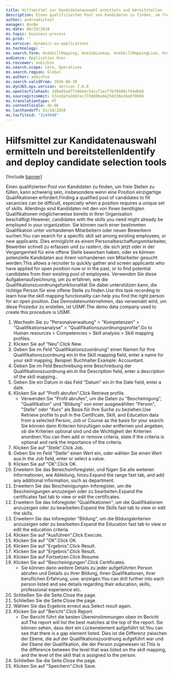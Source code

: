```yaml
---
title: Hilfsmittel zur Kandidatenauswahl ermitteln und bereitstellen
description: Einen qualifizierten Pool von Kandidaten zu finden, um freie Stellen zu füllen, kann schwierig sein, insbesondere wenn eine Position einzigartige Qualifikationen erfordert.
author: andreabichsel
manager: AnnBe
ms.date: 08/29/2018
ms.topic: business-process
ms.prod: ''
ms.service: dynamics-ax-applications
ms.technology: ''
ms.search.form: HcmSkillMapping, HcmJobLookup, HcmSkillMappingLine, HcmPersonCertificate, CCHTMLPrintPreview
audience: Application User
ms.reviewer: anbichse
ms.search.scope: Core, Operations
ms.search.region: Global
ms.author: anbichse
ms.search.validFrom: 2016-06-30
ms.dyn365.ops.version: Version 7.0.0
ms.openlocfilehash: 2d8a05ad7f100e6c54ccf1ecf7b76509cf44dbb8
ms.sourcegitcommit: 57e1dafa186fec77ddd8ba9425d238e36e0f0998
ms.translationtype: HT
ms.contentlocale: de-DE
ms.lasthandoff: 03/18/2020
ms.locfileid: "3143948"
---
```

# <a name="identify-and-deploy-candidate-selection-tools"></a><span data-ttu-id="d44b8-103">Hilfsmittel zur Kandidatenauswahl ermitteln und bereitstellen</span><span class="sxs-lookup"><span data-stu-id="d44b8-103">Identify and deploy candidate selection tools</span></span>

[!include [banner](../../includes/banner.md)]

<span data-ttu-id="d44b8-104">Einen qualifizierten Pool von Kandidaten zu finden, um freie Stellen zu füllen, kann schwierig sein, insbesondere wenn eine Position einzigartige Qualifikationen erfordert.</span><span class="sxs-lookup"><span data-stu-id="d44b8-104">Finding a qualified pool of candidates to fill vacancies can be difficult, especially when a position requires a unique set of skills.</span></span>  <span data-ttu-id="d44b8-105">Allerdings sind Kandidaten mit den von Ihnen benötigten Qualifikationen möglicherweise bereits in Ihrer Organisation beschäftigt.</span><span class="sxs-lookup"><span data-stu-id="d44b8-105">However, candidates with the skills you need might already be employed in your organization.</span></span> <span data-ttu-id="d44b8-106">Sie können nach einer bestimmten Qualifikation unter vorhandenen Mitarbeitern oder neuen Bewerbern suchen.</span><span class="sxs-lookup"><span data-stu-id="d44b8-106">You can search for a specific skill set among existing employees, or new applicants.</span></span> <span data-ttu-id="d44b8-107">Dies ermöglicht es einem Personalbeschaffungsmitarbeiter, Bewerber schnell zu erfassen und zu rastern, die sich jetzt oder in der Vergangenheit für eine offene Stelle beworben haben, oder es können potenzielle Kandidaten aus ihrem vorhandenen von Mitarbeiter gesucht werden.</span><span class="sxs-lookup"><span data-stu-id="d44b8-107">This allows a recruiter to quickly gather and screen applicants who have applied for open position now or in the past, or to find potential candidates from their existing pool of employees.</span></span> <span data-ttu-id="d44b8-108">Verwenden Sie diese Aufgabenaufzeichnung, um zu erfahren, wie die Qualifikationszuordnungsfunktionalität Sie dabei unterstützen kann, die richtige Person für eine offene Stelle zu finden.</span><span class="sxs-lookup"><span data-stu-id="d44b8-108">Use this task recording to learn how the skill mapping functionality can help you find the right person for an open position.</span></span> <span data-ttu-id="d44b8-109">Das Demodatenunternehmen, das verwendet wird, um diese Prozedur zu erstellen, ist USMF.</span><span class="sxs-lookup"><span data-stu-id="d44b8-109">The demo data company used to create this procedure is USMF.</span></span>

1. <span data-ttu-id="d44b8-110">Wechseln Sie zu "Personalverwaltung" > "Kompetenzen" > "Qualifikationsanalyse" > "Qualifikationszuordnungsprofile".</span><span class="sxs-lookup"><span data-stu-id="d44b8-110">Go to Human resources > Competencies > Skill analysis > Skill mapping profiles.</span></span>
2. <span data-ttu-id="d44b8-111">Klicken Sie auf "Neu".</span><span class="sxs-lookup"><span data-stu-id="d44b8-111">Click New.</span></span>
3. <span data-ttu-id="d44b8-112">Geben Sie im Feld "Qualifikationszuordnung" einen Namen für Ihre Qualifikationszuordnung ein.</span><span class="sxs-lookup"><span data-stu-id="d44b8-112">In the Skill mapping field, enter a name for your skill mapping.</span></span>  <span data-ttu-id="d44b8-113">Beispiel: Buchhalter.</span><span class="sxs-lookup"><span data-stu-id="d44b8-113">Example: Accountant.</span></span>
4. <span data-ttu-id="d44b8-114">Geben Sie im Feld Beschreibung eine Beschreibung der Qualifikationszuordnung ein.</span><span class="sxs-lookup"><span data-stu-id="d44b8-114">In the Description field, enter a description of the skill mapping..</span></span>
5. <span data-ttu-id="d44b8-115">Geben Sie ein Datum in das Feld "Datum" ein.</span><span class="sxs-lookup"><span data-stu-id="d44b8-115">In the Date field, enter a date.</span></span>
6. <span data-ttu-id="d44b8-116">Klicken Sie auf "Profil abrufen".</span><span class="sxs-lookup"><span data-stu-id="d44b8-116">Click Retrieve profile.</span></span>
    * <span data-ttu-id="d44b8-117">Verwenden Sie "Profil abrufen", um die Daten zu "Bescheinigung", "Qualifikation" und "Bildung" von einer ausgewählten "Person", "Stelle" oder "Kurs" als Basis für Ihre Suche zu beziehen.</span><span class="sxs-lookup"><span data-stu-id="d44b8-117">Use Retrieve profile to pull in the Certificate, Skill, and Education data from a selected Person, Job or Course as the basis for your search.</span></span>   <span data-ttu-id="d44b8-118">Sie können dann Kriterien hinzufügen oder entfernen und angeben, ob die Kriterien optional sind und die Wichtigkeit der Kriterien anordnen.</span><span class="sxs-lookup"><span data-stu-id="d44b8-118">You can then add or remove criteria, state if the criteria is optional and rank the importance of the criteria.</span></span>  
7. <span data-ttu-id="d44b8-119">Klicken Sie auf "Stelle".</span><span class="sxs-lookup"><span data-stu-id="d44b8-119">Click Job.</span></span>
8. <span data-ttu-id="d44b8-120">Geben Sie im Feld "Stelle" einen Wert ein, oder wählen Sie einen Wert aus.</span><span class="sxs-lookup"><span data-stu-id="d44b8-120">In the Job field, enter or select a value.</span></span>
9. <span data-ttu-id="d44b8-121">Klicken Sie auf "OK".</span><span class="sxs-lookup"><span data-stu-id="d44b8-121">Click OK.</span></span>
10. <span data-ttu-id="d44b8-122">Erweitern Sie das Bereichsinforegister, und fügen Sie alle weiteren Informationen, wie Abteilung, hinzu.</span><span class="sxs-lookup"><span data-stu-id="d44b8-122">Expand the range fast tab, and add any additional information, such as department.</span></span>
11. <span data-ttu-id="d44b8-123">Erweitern Sie das Bescheinigungen-Inforegister, um die Bescheinigungen anzuzeigen oder zu bearbeiten.</span><span class="sxs-lookup"><span data-stu-id="d44b8-123">Expand the certificates fast tab to view or edit the certificates.</span></span>
12. <span data-ttu-id="d44b8-124">Erweitern Sie das Inforegister "Qualifikationen", um die Qualifikationen anzuzeigen oder zu bearbeiten.</span><span class="sxs-lookup"><span data-stu-id="d44b8-124">Expand the Skills fast tab to view or edit the skills.</span></span>
13. <span data-ttu-id="d44b8-125">Erweitern Sie das Inforegister "Bildung", um die Bildungskriterien anzuzeigen oder zu bearbeiten.</span><span class="sxs-lookup"><span data-stu-id="d44b8-125">Expand the Education fast tab to view or edit the education criteria.</span></span>
14. <span data-ttu-id="d44b8-126">Klicken Sie auf "Ausführen".</span><span class="sxs-lookup"><span data-stu-id="d44b8-126">Click Execute.</span></span>
15. <span data-ttu-id="d44b8-127">Klicken Sie auf "OK".</span><span class="sxs-lookup"><span data-stu-id="d44b8-127">Click OK.</span></span>
16. <span data-ttu-id="d44b8-128">Klicken Sie auf "Ergebnis".</span><span class="sxs-lookup"><span data-stu-id="d44b8-128">Click Result.</span></span>
17. <span data-ttu-id="d44b8-129">Klicken Sie auf "Ergebnis".</span><span class="sxs-lookup"><span data-stu-id="d44b8-129">Click Result.</span></span>
18. <span data-ttu-id="d44b8-130">Klicken Sie auf Fortsetzen.</span><span class="sxs-lookup"><span data-stu-id="d44b8-130">Click Resume.</span></span>
19. <span data-ttu-id="d44b8-131">Klicken Sie auf "Bescheinigungen".</span><span class="sxs-lookup"><span data-stu-id="d44b8-131">Click Certificates.</span></span>
    * <span data-ttu-id="d44b8-132">Sie können dann weitere Details zu jeder aufgeführten Person abrufen und Details zu ihrer Bildung, ihren Qualifikationen, ihrer beruflichen Erfahrung, usw. anzeigen.</span><span class="sxs-lookup"><span data-stu-id="d44b8-132">You can drill further into each person listed and see details regarding their education, skills, professional experience etc.</span></span>  
20. <span data-ttu-id="d44b8-133">Schließen Sie die Seite.</span><span class="sxs-lookup"><span data-stu-id="d44b8-133">Close the page.</span></span>
21. <span data-ttu-id="d44b8-134">Schließen Sie die Seite.</span><span class="sxs-lookup"><span data-stu-id="d44b8-134">Close the page.</span></span>
22. <span data-ttu-id="d44b8-135">Wählen Sie das Ergebnis erneut aus.</span><span class="sxs-lookup"><span data-stu-id="d44b8-135">Select result again.</span></span>
23. <span data-ttu-id="d44b8-136">Klicken Sie auf "Bericht".</span><span class="sxs-lookup"><span data-stu-id="d44b8-136">Click Report.</span></span>
    * <span data-ttu-id="d44b8-137">Der Bericht führt die besten Übereinstimmungen oben im Bericht auf.</span><span class="sxs-lookup"><span data-stu-id="d44b8-137">The report will list the best matches at the top of the report.</span></span>  <span data-ttu-id="d44b8-138">Sie können sehen, dass dort ein Lückenelement aufgeführt ist.</span><span class="sxs-lookup"><span data-stu-id="d44b8-138">You can see that there is a gap element listed.</span></span>  <span data-ttu-id="d44b8-139">Dies ist die Differenz zwischen der Ebene, die auf der Qualifikationszuordnung aufgeführt war und der Ebene der Qualifikation, die der Person zugewiesen ist.</span><span class="sxs-lookup"><span data-stu-id="d44b8-139">This is the difference between the level that was listed on the skill mapping, and the level of the skill that is assigned to the person.</span></span>  
24. <span data-ttu-id="d44b8-140">Schließen Sie die Seite.</span><span class="sxs-lookup"><span data-stu-id="d44b8-140">Close the page.</span></span>
25. <span data-ttu-id="d44b8-141">Klicken Sie auf "Speichern".</span><span class="sxs-lookup"><span data-stu-id="d44b8-141">Click Save.</span></span>

